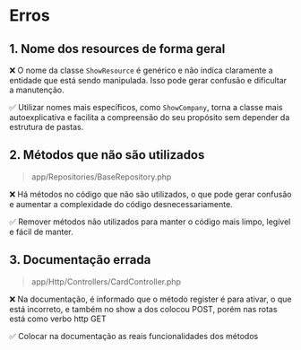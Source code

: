 # Erros
## 1. Nome dos resources de forma geral
❌ O nome da classe `ShowResource` é genérico e não indica claramente a entidade que está sendo manipulada. Isso pode gerar confusão e dificultar a manutenção.
 
✅ Utilizar nomes mais específicos, como `ShowCompany`, torna a classe mais autoexplicativa e facilita a compreensão do seu propósito sem depender da estrutura de pastas.

## 2. Métodos que não são utilizados
> app/Repositories/BaseRepository.php

❌ Há métodos no código que não são utilizados, o que pode gerar confusão e aumentar a complexidade do código desnecessariamente.
 
✅ Remover métodos não utilizados para manter o código mais limpo, legível e fácil de manter.

## 3. Documentação errada
> app/Http/Controllers/CardController.php

❌ Na documentação, é informado que o método register é para ativar, o que está incorreto, e também no show a dos colocou POST, porém nas rotas está como verbo http GET
 
✅ Colocar na documentação as reais funcionalidades dos métodos